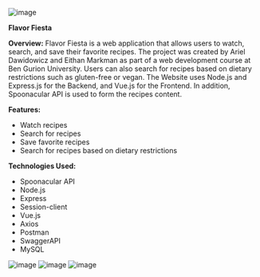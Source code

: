 
![image](https://github.com/Web-Development-Environments-2023/assignment3_3-324474857_208649913/assets/101277239/2267bb2d-116f-42d6-81cb-aa4474e82d77)

**Flavor Fiesta**

**Overview:**
Flavor Fiesta is a web application that allows users to watch, search, and save their favorite recipes. The project was created by Ariel Dawidowicz and Eithan Markman as part of a web development course at Ben Gurion University.
Users can also search for recipes based on dietary restrictions such as gluten-free or vegan.
The Website uses Node.js and Express.js for the Backend, and Vue.js for the Frontend.
In addition, Spoonacular API is used to form the recipes content.


**Features:**
- Watch recipes
- Search for recipes
- Save favorite recipes
- Search for recipes based on dietary restrictions

**Technologies Used:**
- Spoonacular API
- Node.js
- Express
- Session-client
- Vue.js
- Axios
- Postman
- SwaggerAPI
- MySQL

![image](https://github.com/EitanM98/Flavor-Fiesta/assets/64751028/a227afa3-b60f-4058-8574-4e6fac56852c)
![image](https://github.com/EitanM98/Flavor-Fiesta/assets/64751028/aabb78df-7f8e-46f0-8c92-65d88241de66)
![image](https://github.com/EitanM98/Flavor-Fiesta/assets/64751028/90547718-83f8-4de4-8d9d-12ced7de99a6)
